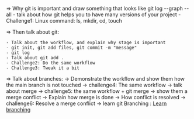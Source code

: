 => Why git is important and draw something that looks like git log --graph --all
    - talk about how git helps you to have many versions of your project
    - Challenge1: Linux command: ls, mkdir, cd, touch

=> Then talk about git:

    - Talk about the workflow, and explain why stage is important
    - git init, git add files, git commit -m "message"
    - git log 
    - Talk about git add .  
    - Challenge2: Do the same workflow 
    - Challenge3: Tweak it a bit 

=> Talk about branches:
    -> Demonstrate the workflow and show them how the main branch is not touched
    -> challenge4: The same workflow
    -> talk about merge 
    -> challenge5: the same workflow + git merge 
    -> show them a merge conflict
    -> Explain how merge is done
    -> How conflict is resolved 
    -> challenge6: Resolve a merge conflict 
    -> learn git Branching : [Learn branching]( https://learngitbranching.js.org/)
 
